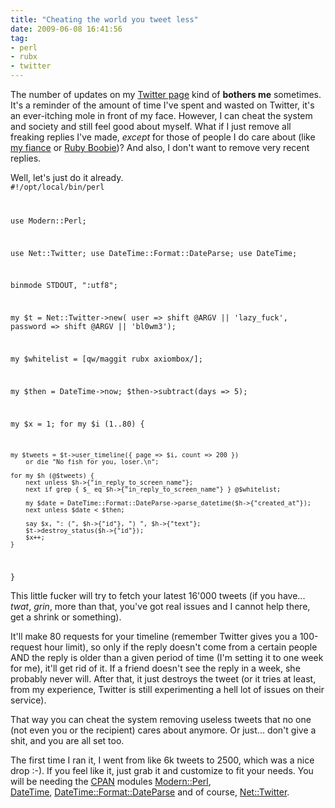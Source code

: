 ```yaml
---
title: "Cheating the world you tweet less"
date: 2009-06-08 16:41:56
tag:
- perl
- rubx
- twitter
---
```

The number of updates on my <a href="http://twitter.com/mrdamog">Twitter page</a> kind of <strong>bothers me</strong> sometimes. It's a reminder of the amount of time I've spent and wasted on Twitter, it's an ever-itching mole in front of my face. However, I can cheat the system and society and still feel good about myself. What if I just remove all freaking replies I've made, <em>except</em> for those of people I do care about (like <a href="http://maggit.net">my fiance</a> or <a href="http://twitter.com/rubx">Ruby Boobie</a>)? And also, I don't want to remove very recent replies.

Well, let's just do it already.
<code lang="perl">
#!/opt/local/bin/perl

use Modern::Perl;

use Net::Twitter;
use DateTime::Format::DateParse;
use DateTime;

binmode STDOUT, ":utf8";

my $t = Net::Twitter->new(
    user => shift @ARGV || 'lazy_fuck', 
    password => shift @ARGV || 'bl0wm3');

my $whitelist = [qw/maggit rubx axiombox/];

my $then = DateTime->now;
$then->subtract(days => 5);

my $x = 1;
for my $i (1..80) {

    my $tweets = $t->user_timeline({ page => $i, count => 200 })
        or die "No fish for you, loser.\n";

    for my $h (@$tweets) {
        next unless $h->{"in_reply_to_screen_name"};
        next if grep { $_ eq $h->{"in_reply_to_screen_name"} } @$whitelist;

        my $date = DateTime::Format::DateParse->parse_datetime($h->{"created_at"});
        next unless $date < $then;

        say $x, ": (", $h->{"id"}, ") ", $h->{"text"};
        $t->destroy_status($h->{"id"});
        $x++;
    }
}
</code>

This little fucker will try to fetch your latest 16'000 tweets (if you have... <em>twat</em>, *grin*, more than that, you've got real issues and I cannot help there, get a shrink or something).

It'll make 80 requests for your timeline (remember Twitter gives you a 100-request hour limit), so only if the reply doesn't come from a certain people AND the reply is older than a given period of time (I'm setting it to one week for me), it'll get rid of it. If a friend doesn't see the reply in a week, she probably never will. After that, it just destroys the tweet (or it tries at least, from my experience, Twitter is still experimenting a hell lot of issues on their service).

That way you can cheat the system removing useless tweets that no one (not even you or the recipient) cares about anymore. Or just... don't give a shit, and you are all set too.

The first time I ran it, I went from like 6k tweets to 2500, which was a nice drop :-). If you feel like it, just grab it and customize to fit your needs. You will be needing the <a href="http://search.cpan.org">CPAN</a> modules <a href="http://search.cpan.org/dist/Modern-Perl">Modern::Perl</a>, <a href="http://search.cpan.org/dist/DateTime">DateTime</a>, <a href="http://search.cpan.org/dist/DateTime-Format-DateParse">DateTime::Format::DateParse</a> and of course, <a href="http://search.cpan.org/dist/Net-Twitter">Net::Twitter</a>.